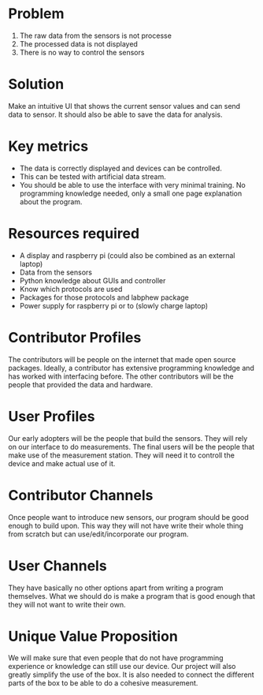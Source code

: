 # Problem
1. The raw data from the sensors is not processe
2. The processed data is not displayed
3. There is no way to control the sensors


# Solution
Make an intuitive UI that shows the current sensor values and can send data to sensor. 
It should also be able to save the data for analysis.

# Key metrics
* The data is correctly displayed and devices can be controlled. 
* This can be tested with artificial data stream.
* You should be able to use the interface with very minimal training. 
No programming knowledge needed, only a small one page explanation about the program.

# Resources required
* A display and raspberry pi (could also be combined as an external laptop)
* Data from the sensors
* Python knowledge about GUIs and controller
* Know which protocols are used
* Packages for those protocols and labphew package
* Power supply for raspberry pi or to (slowly charge laptop)

# Contributor Profiles
The contributors will be people on the internet that made open source packages.
Ideally, a contributor has extensive programming knowledge and has worked with interfacing before.
The other contributors will be the people that provided the data and hardware.

# User Profiles
Our early adopters will be the people that build the sensors. 
They will rely on our interface to do measurements.
The final users will be the people that make use of the measurement station.
They will need it to controll the device and make actual use of it.

# Contributor Channels
Once people want to introduce new sensors, our program should be good enough to build upon.
This way they will not have write their whole thing from scratch but can use/edit/incorporate our program.

# User Channels
They have basically no other options apart from writing a program themselves.
What we should do is make a program that is good enough that they will not want to write their own.

# Unique Value Proposition
We will make sure that even people that do not have programming experience or knowledge can still use our device.
Our project will also greatly simplify the use of the box.
It is also needed to connect the different parts of the box to be able to do a cohesive measurement.